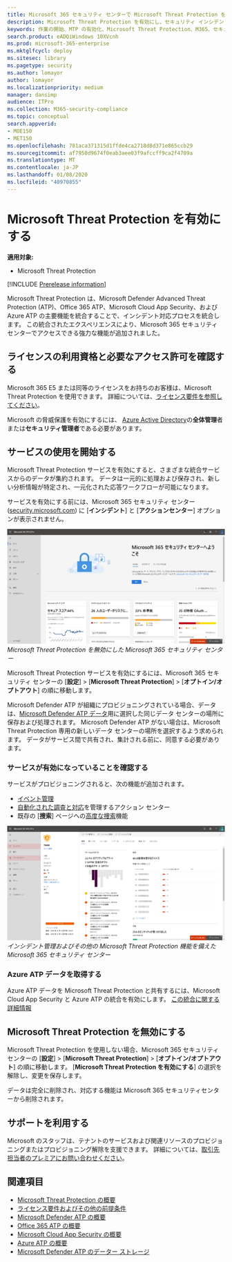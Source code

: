 ```yaml
---
title: Microsoft 365 セキュリティ センターで Microsoft Threat Protection を有効にする
description: Microsoft Threat Protection を有効にし、セキュリティ インシデントと応答の統合を開始する方法について説明します。
keywords: 作業の開始、MTP の有効化、Microsoft Threat Protection、M365、セキュリティ、データの場所、必要なアクセス許可、ライセンスの資格を取得します。
search.product: eADQiWindows 10XVcnh
ms.prod: microsoft-365-enterprise
ms.mktglfcycl: deploy
ms.sitesec: library
ms.pagetype: security
ms.author: lomayor
author: lomayor
ms.localizationpriority: medium
manager: dansimp
audience: ITPro
ms.collection: M365-security-compliance
ms.topic: conceptual
search.appverid:
- MOE150
- MET150
ms.openlocfilehash: 781aca371315d1ffde4ca2718d8d371e865ccb29
ms.sourcegitcommit: af7950d9674f0eab3aee03f9afccff9ca2f4709a
ms.translationtype: MT
ms.contentlocale: ja-JP
ms.lasthandoff: 01/08/2020
ms.locfileid: "40970855"
---
```

# <a name="turn-on-microsoft-threat-protection"></a>Microsoft Threat Protection を有効にする

**適用対象:**
- Microsoft Threat Protection

[!INCLUDE [Prerelease information](../includes/prerelease.md)]

Microsoft Threat Protection は、Microsoft Defender Advanced Threat Protection (ATP)、Office 365 ATP、Microsoft Cloud App Security、および Azure ATP の主要機能を統合することで、インシデント対応プロセスを統合します。 この統合されたエクスペリエンスにより、Microsoft 365 セキュリティ センターでアクセスできる強力な機能が追加されました。

## <a name="check-license-eligibility-and-required-permissions"></a>ライセンスの利用資格と必要なアクセス許可を確認する
Microsoft 365 E5 または同等のライセンスをお持ちのお客様は、Microsoft Threat Protection を使用できます。 詳細については、[ライセンス要件を参照してください](prerequisites.md#licensing-requirements)。

 Microsoft の脅威保護を有効にするには、 [Azure Active Directory](https://docs.microsoft.com/azure/active-directory/users-groups-roles/directory-assign-admin-roles#available-roles)の**全体管理**者または**セキュリティ管理者**である必要があります。

## <a name="start-using-the-service"></a>サービスの使用を開始する
Microsoft Threat Protection サービスを有効にすると、さまざまな統合サービスからのデータが集約されます。 データは一元的に処理および保存され、新しい分析情報が特定され、一元化された応答ワークフローが可能になります。

サービスを有効にする前には、Microsoft 365 セキュリティ センター ([security.microsoft.com](https://security.microsoft.com)) に [**インシデント**] と [**アクションセンター**] オプションが表示されません。

![Microsoft Threat Protection 機能を使用しない Microsoft 365 セキュリティ センター メニューの画像](../images/mtp-off.png)
*Microsoft Threat Protection を無効にした Microsoft 365 セキュリティ センター*

Microsoft Threat Protection サービスを有効にするには、Microsoft 365 セキュリティ センターの [**設定**]  >  [**Microsoft Threat Protection**]  >  [**オプトイン/オプトアウト**] の順に移動します。

Microsoft Defender ATP が組織にプロビジョニングされている場合、データは、[Microsoft Defender ATP データ](https://docs.microsoft.com/windows/security/threat-protection/microsoft-defender-atp/data-storage-privacy)用に選択した同じデータ センターの場所に保存および処理されます。 Microsoft Defender ATP がない場合は、Microsoft Threat Protection 専用の新しいデータ センターの場所を選択するよう求められます。 データがサービス間で共有され、集計される前に、同意する必要があります。

### <a name="confirm-that-the-service-is-on"></a>サービスが有効になっていることを確認する
サービスがプロビジョニングされると、次の機能が追加されます。

- [イベント管理](incidents-overview.md)
- [自動化された調査と対応](mtp-autoir.md)を管理するアクション センター
- 既存の [**捜索**] ページへの[高度な捜索](advanced-hunting-overview.md)機能

![Microsoft Threat Protection 機能を使用する Microsoft 365 セキュリティ センター メニューの画像](../images/mtp-on.png)
*インシデント管理およびその他の Microsoft Threat Protection 機能を備えた Microsoft 365 セキュリティ センター*

### <a name="getting-azure-atp-data"></a>Azure ATP データを取得する
Azure ATP データを Microsoft Threat Protection と共有するには、Microsoft Cloud App Security と Azure ATP の統合を有効にします。 [この統合に関する詳細情報](https://docs.microsoft.com/cloud-app-security/aatp-integration)


## <a name="turn-off-microsoft-threat-protection"></a>Microsoft Threat Protection を無効にする
Microsoft Threat Protection を使用しない場合、Microsoft 365 セキュリティ センターの [**設定**]  >  [**Microsoft Threat Protection**]  >  [**オプトイン/オプトアウト**] の順に移動します。 [**Microsoft Threat Protection を有効にする**] の選択を解除し、変更を保存します。

データは完全に削除され、対応する機能は Microsoft 365 セキュリティセンターから削除されます。

## <a name="get-assistance"></a>サポートを利用する

Microsoft のスタッフは、テナントのサービスおよび関連リソースのプロビジョニングまたはプロビジョニング解除を支援できます。 詳細については、[取引先担当者のプレミアにお問い合わせください](https://go.microsoft.com/fwlink/?LinkID=733758)。

## <a name="related-topics"></a>関連項目

- [Microsoft Threat Protection の概要](microsoft-threat-protection.md)
- [ライセンス要件およびその他の前提条件](prerequisites.md)
- [Microsoft Defender ATP の概要](https://docs.microsoft.com/windows/security/threat-protection/microsoft-defender-atp/microsoft-defender-advanced-threat-protection)
- [Office 365 ATP の概要](../office-365-security/office-365-atp.md)
- [Microsoft Cloud App Security の概要](https://docs.microsoft.com/cloud-app-security/what-is-cloud-app-security)
- [Azure ATP の概要](https://docs.microsoft.com/azure-advanced-threat-protection/what-is-atp)
- [Microsoft Defender ATP のデーター ストレージ](https://docs.microsoft.com/windows/security/threat-protection/microsoft-defender-atp/data-storage-privacy)
